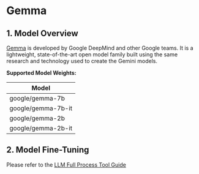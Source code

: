 # Gemma

## 1. Model Overview

[Gemma](https://blog.google/technology/developers/gemma-open-models/) is developed by Google DeepMind and other Google teams. It is a lightweight, state-of-the-art open model family built using the same research and technology used to create the Gemini models.

**Supported Model Weights:**

| Model              |
|--------------------|
| google/gemma-7b    |
| google/gemma-7b-it |
| google/gemma-2b    |
| google/gemma-2b-it |

## 2. Model Fine-Tuning

Please refer to the [LLM Full Process Tool Guide](https://github.com/PaddlePaddle/PaddleNLP/tree/develop/llm)
